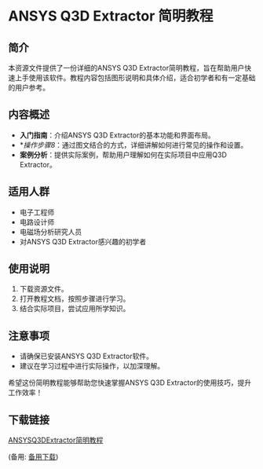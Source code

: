  # ANSYS Q3D Extractor 简明教程

 ## 简介
 本资源文件提供了一份详细的ANSYS Q3D Extractor简明教程，旨在帮助用户快速上手使用该软件。教程内容包括图形说明和具体介绍，适合初学者和有一定基础的用户参考。

 ## 内容概述
 - **入门指南**：介绍ANSYS Q3D Extractor的基本功能和界面布局。
 - **操作步骤8*：通过图文结合的方式，详细讲解如何进行常见的操作和设置。
 - **案例分析**：提供实际案例，帮助用户理解如何在实际项目中应用Q3D Extractor。

 ## 适用人群
 - 电子工程师
 - 电路设计师
 - 电磁场分析研究人员
 - 对ANSYS Q3D Extractor感兴趣的初学者

 ## 使用说明
 1. 下载资源文件。
 2. 打开教程文档，按照步骤进行学习。
 3. 结合实际项目，尝试应用所学知识。

 ## 注意事项
 - 请确保已安装ANSYS Q3D Extractor软件。
 - 建议在学习过程中进行实际操作，以加深理解。

 希望这份简明教程能够帮助您快速掌握ANSYS Q3D Extractor的使用技巧，提升工作效率！

 ## 下载链接
 [ANSYSQ3DExtractor简明教程](https://pan.quark.cn/s/8eb803a0a573) 

 (备用: [备用下载](https://pan.baidu.com/s/1hjK7l03dlLmaX80klL-QjQ?pwd=1234))
